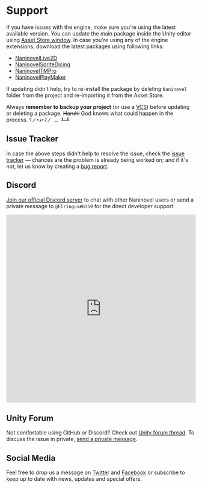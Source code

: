 # Support

If you have issues with the engine, make sure you're using the latest available version. You can update the main package inside the Unity editor using [Asset Store window](https://docs.unity3d.com/Manual/AssetStore.html). In case you're using any of the engine extensions, download the latest packages using following links:

- [NaninovelLive2D](https://github.com/Elringus/NaninovelLive2D/raw/master/NaninovelLive2D.unitypackage)
- [NaninovelSpriteDicing](https://github.com/Elringus/NaninovelSpriteDicing/raw/master/NaninovelSpriteDicing.unitypackage)
- [NaninovelTMPro](https://github.com/Elringus/NaninovelTMPro/raw/master/NaninovelTMPro.unitypackage)
- [NaninovelPlayMaker](https://github.com/Elringus/NaninovelPlayMaker/raw/master/NaninovelPlayMaker.unitypackage)

If updating didn't help, try to re-install the package by deleting `Naninovel` folder from the project and re-importing it from the Asset Store.

Always **remember to backup your project** (or use a [VCS](https://en.wikipedia.org/wiki/Version_control)) before updating or deleting a package. ~~Haruhi~~ God knows what could happen in the process. `ʕノ•ᴥ•ʔノ ︵ ┻━┻`

## Issue Tracker

In case the above steps didn't help to resolve the issue, check the [issue tracker](https://github.com/Elringus/NaninovelWeb/issues?q=is%3Aissue+label%3Abug) — chances are the problem is already being worked on; and if it's not, let us know by creating a [bug report](https://github.com/Elringus/NaninovelWeb/issues/new?labels=bug&template=bug_report.md).

## Discord

[Join our official Discord server](https://discord.gg/avhRzP3) to chat with other Naninovel users or send a private message to `@Elringus#6359` for the direct developer support.

<iframe src="https://discordapp.com/widget?id=545676116871086080&theme=dark" width="100%" height="500" allowtransparency="true" frameborder="0"></iframe>

## Unity Forum

Not comfortable using GitHub or Discord? Check out [Unity forum thread](https://forum.unity.com/threads/naninovel-visual-novel-engine.601966/). To discuss the issue in private, [send a private message](https://forum.unity.com/conversations/add?to=Elringus). 

## Social Media

Feel free to drop us a message on [Twitter](https://twitter.com/naniengine) and [Facebook](https://www.facebook.com/naniengine) or subscribe to keep up to date with news, updates and special offers.
